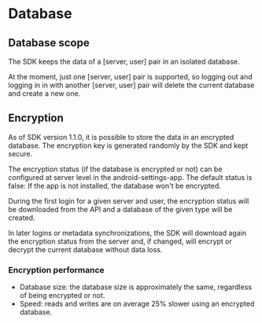 # Database

<!--DHIS2-SECTION-ID:database-->

## Database scope
The SDK keeps the data of a [server, user] pair in an isolated database.

At the moment, just one [server, user] pair is supported, so logging out and logging in in with another [server, user]
pair will delete the current database and create a new one.

## Encryption
As of SDK version 1.1.0, it is possible to store the data in an encrypted database. The encryption key is generated randomly
by the SDK and kept secure.

The encryption status (if the database is encrypted or not) can be configured at server level in the android-settings-app.
The default status is false: If the app is not installed, the database won't be encrypted.

During the first login for a given server and user, the encryption status will be downloaded from the API and a
database of the given type will be created.

In later logins or metadata synchronizations, the SDK will download again the encryption status from the server and,
if changed, will encrypt or decrypt the current database without data loss.

### Encryption performance
- Database size: the database size is approximately the same, regardless of being encrypted or not.
- Speed: reads and writes are on average 25% slower using an encrypted database.
